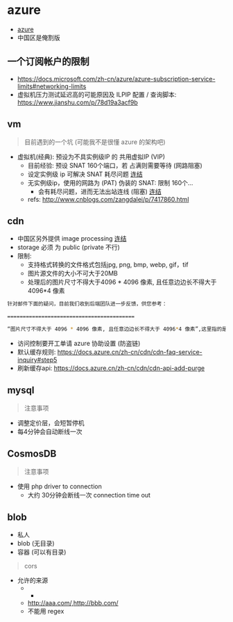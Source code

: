 # azure

- [azure](https://azure.microsoft.com/)
- 中国区是俺割版

## 一个订阅帐户的限制

- https://docs.microsoft.com/zh-cn/azure/azure-subscription-service-limits#networking-limits
- 虚拟机压力测试延迟高的可能原因及 ILPIP 配置 / 查询脚本: https://www.jianshu.com/p/78d19a3acf9b

## vm

> 目前遇到的一个坑 (可能我不是很懂 azure 的架构吧)

- 虚拟机(经典): 预设为不具实例级IP 的 共用虚拟IP (VIP)
  - 目前经验: 预设 SNAT 160个端口，若 占满则需要等待 (网路阻塞)
  - 设定实例级 ip 可解决 SNAT 耗尽问题 [连结](https://docs.microsoft.com/zh-cn/azure/virtual-network/virtual-networks-instance-level-public-ip)
  - 无实例级ip，使用的网路为 (PAT) 伪装的 SNAT: 限制 160个…
    - 会有耗尽问题，进而无法出站连线 (阻塞) [连结](https://docs.azure.cn/zh-cn/load-balancer/load-balancer-outbound-connections?toc=%2fvirtual-network%2ftoc.json#snatexhaust)
  - refs: http://www.cnblogs.com/zangdalei/p/7417860.html

## cdn
- 中国区另外提供 image processing [连结](https://docs.azure.cn/zh-cn/cdn/cdn-image-processing)
- storage 必须 为 public (private 不行)
- 限制:
  - 支持格式转换的文件格式包括jpg, png, bmp, webp, gif，tif
  - 图片源文件的大小不可大于20MB
  - 处理后的图片尺寸不得大于4096 * 4096 像素, 且任意边边长不得大于4096*4 像素

```sh
针对邮件下面的疑问，目前我们收到后端团队进一步反馈，供您参考：

=========================================

“图片尺寸不得大于 4096 * 4096 像素, 且任意边边长不得大于 4096*4 像素”,这里指的是图片的总像素值不能大于4096*4096, 而如果一条边是4096*2, 另一条边小于4096/2的话，也是可以的。
```

- 访问控制要开工单请 azure 协助设置 (防盗链)
- 默认缓存规则: https://docs.azure.cn/zh-cn/cdn/cdn-faq-service-inquiry#step5
- 刷新缓存api: https://docs.azure.cn/zh-cn/cdn/cdn-api-add-purge

## mysql

> 注意事项

- 调整定价层，会短暂停机
- 每4分钟会自动断线一次

## CosmosDB

> 注意事项

- 使用 php driver to connection
  - 大约 30分钟会断线一次 connection time out
## blob

- 私人
- blob (无目录)
- 容器 (可以有目录)

> cors

- 允许的来源
  - *
  - <http://aaa.com/,http://bbb.com/>
  - 不能用 regex
